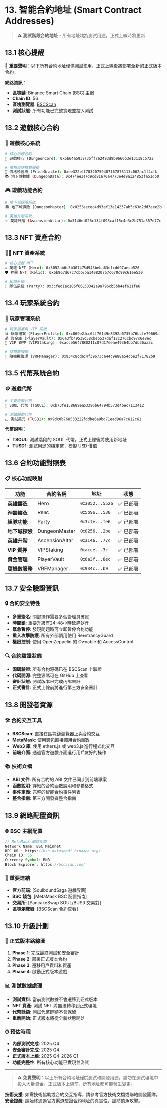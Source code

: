 # 13. 智能合約地址 (Smart Contract Addresses)

> **⚠️ 測試階段合約地址** - 所有地址均為測試用途，正式上線時將更新

## 13.1 核心提醒

🚨 **重要聲明**：以下所有合約地址僅供測試使用，正式上線後將部署全新的正式版本合約。

**網路資訊**：
- **區塊鏈**: Binance Smart Chain (BSC) 主網
- **Chain ID**: 56
- **區塊瀏覽器**: [BSCScan](https://bscscan.com/)
- **測試狀態**: 所有功能已完整實現並投入測試

## 13.2 遊戲核心合約

### 🏰 遊戲核心系統
```bash
# 核心治理合約
🏰 遊戲核心 (DungeonCore): 0x5b64a5939735ff762493d9b9666b3e13118c5722

# 價格與隨機數服務  
💎 價格預言機 (PriceOracle): 0xee322eff70320759487f67875113c062ac1f4cfb
📚 地下城數據 (DungeonData): 0x474ee307d9cd81670a4773e4e9a124853fa51db0
```

### 🎮 遊戲功能合約
```bash  
# 地下城探險系統
🏛️ 地下城探險 (DungeonMaster): 0x0256aecec4d93ef13e14237ab5c63d2dd3eee2be

# 英雄升階系統
✨ 英雄升階 (AscensionAltar): 0x3146e1026c134f098caf15c4e3c2b751a357d77c
```

## 13.3 NFT 資產合約

### 🦸‍♂️ NFT 資產系統
```bash
# 核心遊戲 NFT
⚔️ 英雄 NFT (Hero): 0x3052ab6c5b307478d943beba63efcdd97aecb526
🛡️ 神器 NFT (Relic): 0x5b967d67c7cbbcba140820757c670c99c61ee530

# 組隊系統  
👥 隊伍系統 (Party): 0x3cfed1ac185f66830342a9a796cb5bb4ef611fe6
```

## 13.4 玩家系統合約

### 👤 玩家管理系統
```bash
# 玩家檔案與 VIP 系統
📊 玩家檔案 (PlayerProfile): 0xc869e2dcc64f76149e8392a0735b76bcfe79669a
💰 資金庫 (PlayerVault): 0x6a3fb49538c58cbeb537daf12c276cbc97c6e8ec
🌟 VIP 質押 (VIPStaking): 0xacce5647880211c07d17eeae49364bb7db36aa3c

# 隨機數服務
🎲 隨機數管理 (VRFManager): 0x934c8cd6c4f39673ca44c9e88a54cbe2f71782b9
```

## 13.5 代幣系統合約

### 🪙 遊戲代幣
```bash
# 主要遊戲代幣
💎 SOUL 代幣 (TSOUL): 0xb73fe158689eab3396b64794b573d4bec7113412

# 測試輔助代幣  
💵 測試美元 (TUSD1): 0x9dc0b768533222fddbe6a9bd71ead96a7c612c61
```

**代幣說明**：
- **TSOUL**: 測試階段的 SOUL 代幣，正式上線後將使用新地址
- **TUSD1**: 測試用途的穩定幣，模擬 USD 價值

## 13.6 合約功能對照表

### 📋 核心功能映射

| 功能 | 合約名稱 | 地址 | 狀態 |
|------|----------|------|------|
| **英雄鑄造** | Hero | `0x3052...5526` | ✅ 已部署 |
| **神器鑄造** | Relic | `0x5b96...530` | ✅ 已部署 |
| **組隊功能** | Party | `0x3cfe...fe6` | ✅ 已部署 |
| **地下城探險** | DungeonMaster | `0x0256...2be` | ✅ 已部署 |
| **英雄升階** | AscensionAltar | `0x3146...77c` | ✅ 已部署 |
| **VIP 質押** | VIPStaking | `0xacce...3c` | ✅ 已部署 |
| **資金管理** | PlayerVault | `0x6a3f...8ec` | ✅ 已部署 |
| **隨機數服務** | VRFManager | `0x934c...b9` | ✅ 已部署 |

## 13.7 安全驗證資訊

### 🔒 合約安全特性
- **多重簽名**: 關鍵操作需要多個管理員確認
- **時間鎖**: 重要升級有24-48小時延遲執行
- **緊急暫停**: 發現問題時可立即暫停合約功能
- **重入攻擊防護**: 所有外部調用使用 ReentrancyGuard
- **權限控制**: 使用 OpenZeppelin 的 Ownable 和 AccessControl

### 🔍 合約驗證狀態
- **源碼驗證**: 所有合約源碼已在 BSCScan 上驗證
- **代碼開源**: 完整源碼可在 GitHub 上查看
- **審計狀態**: 測試版本已完成內部審計
- **正式審計**: 正式上線前將進行第三方安全審計

## 13.8 開發者資源

### 🛠️ 合約交互工具
- **BSCScan**: 直接在區塊鏈瀏覽器上與合約交互
- **MetaMask**: 使用錢包直接調用合約函數  
- **Web3 庫**: 使用 ethers.js 或 web3.js 進行程式化交互
- **前端介面**: 通過官方遊戲介面進行用戶友好的操作

### 📚 技術文檔
- **ABI 文件**: 所有合約的 ABI 文件已同步到前端專案
- **函數說明**: 詳細的合約函數說明和參數格式
- **事件定義**: 完整的智能合約事件列表
- **整合指南**: 第三方開發者整合指南

## 13.9 網路配置資訊

### 🌐 BSC 主網配置
```javascript
// MetaMask 網路配置
Network Name: BSC Mainnet
RPC URL: https://bsc-dataseed1.binance.org/
Chain ID: 56
Currency Symbol: BNB
Block Explorer: https://bscscan.com/
```

### 🔗 重要連結
- **官方前端**: [SoulboundSaga 遊戲界面]
- **BSC 錢包**: [MetaMask BSC 配置指南]
- **交易所**: [PancakeSwap SOUL/BUSD 交易對]
- **區塊瀏覽器**: [BSCScan 合約查看]

## 13.10 升級計劃

### 🚀 正式版本路線圖
1. **Phase 1**: 完成最終測試和安全審計
2. **Phase 2**: 部署正式版本合約
3. **Phase 3**: 遷移用戶資料和資產
4. **Phase 4**: 啟動正式版本遊戲

### 📊 測試數據處理
- **測試資料**: 當前測試數據不會遷移到正式版本
- **NFT 資產**: 測試 NFT 將無法轉移到正式環境  
- **代幣餘額**: 測試代幣餘額不會保留
- **重新開始**: 正式版本將從全新狀態開始

### ⏰ 預估時程
- **內部測試完成**: 2025 Q4
- **安全審計完成**: 2025 Q4  
- **正式版本上線**: 2025 Q4-2026 Q1
- **功能完整性**: 所有核心功能已實現並測試

---

> **⚠️ 免責聲明**：以上所有合約地址僅供測試和開發用途。請勿在測試環境中投入大量資金。正式版本上線前，所有地址都可能發生變更。

**技術支援**: 如需技術協助或合約交互指導，請參考官方技術文檔或聯絡開發團隊。  
**安全提醒**: 請始終通過官方渠道驗證合約地址的真實性，謹防釣魚攻擊。